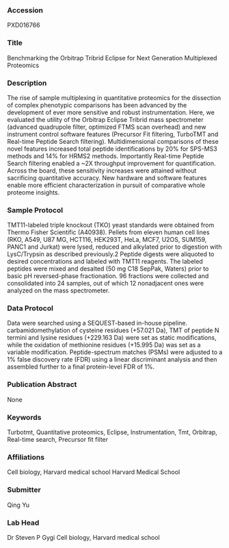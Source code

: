 ### Accession
PXD016766

### Title
Benchmarking the Orbitrap Tribrid Eclipse for Next Generation Multiplexed Proteomics

### Description
The rise of sample multiplexing in quantitative proteomics for the dissection of complex phenotypic comparisons has been advanced by the development of ever more sensitive and robust instrumentation. Here, we evaluated the utility of the Orbitrap Eclipse Tribrid mass spectrometer (advanced quadrupole filter, optimized FTMS scan overhead) and new instrument control software features (Precursor Fit filtering, TurboTMT and Real-time Peptide Search filtering). Multidimensional comparisons of these novel features increased total peptide identifications by 20% for SPS-MS3 methods and 14% for HRMS2 methods. Importantly Real-time Peptide Search filtering enabled a ~2X throughput improvement for quantification. Across the board, these sensitivity increases were attained without sacrificing quantitative accuracy. New hardware and software features enable more efficient characterization in pursuit of comparative whole proteome insights.

### Sample Protocol
TMT11-labeled triple knockout (TKO) yeast standards were obtained from Thermo Fisher Scientific (A40938). Pellets from eleven human cell lines (RKO, A549, U87 MG, HCT116, HEK293T, HeLa, MCF7, U2OS, SUM159, PANC1 and Jurkat) were lysed, reduced and alkylated prior to digestion with LysC/Trypsin as described previously.2 Peptide digests were aliquoted to desired concentrations and labeled with TMT11 reagents. The labeled peptides were mixed and desalted (50 mg C18 SepPak, Waters) prior to basic pH reversed-phase fractionation. 96 fractions were collected and consolidated into 24 samples, out of which 12 nonadjacent ones were analyzed on the mass spectrometer.

### Data Protocol
Data were searched using a SEQUEST-based in-house pipeline.  carbamidomethylation of cysteine residues (+57.021 Da), TMT of peptide N termini and lysine residues (+229.163 Da) were set as static modifications, while the oxidation of methionine residues (+15.995 Da) was set as a variable modification. Peptide-spectrum matches (PSMs) were adjusted to a 1% false discovery rate (FDR) using a linear discriminant analysis and then assembled further to a final protein-level FDR of 1%.

### Publication Abstract
None

### Keywords
Turbotmt, Quantitative proteomics, Eclipse, Instrumentation, Tmt, Orbitrap, Real-time search, Precursor fit filter

### Affiliations
Cell biology, Harvard medical school
Harvard Medical School

### Submitter
Qing Yu

### Lab Head
Dr Steven P Gygi
Cell biology, Harvard medical school


